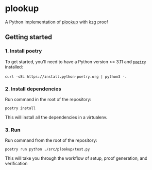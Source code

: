 # plookup

A Python implementation of [plookup](https://eprint.iacr.org/2020/315.pdf) with kzg proof

## Getting started

### 1. Install poetry

To get started, you'll need to have a Python version >= 3.11 and [`poetry`](https://python-poetry.org) installed:

`curl -sSL https://install.python-poetry.org | python3 -`.

### 2. Install dependencies

Run command in the root of the repository:

`poetry install`

This will install all the dependencies in a virtualenv.

### 3. Run

Run command from the root of the repository:

`poetry run python ./src/plookup/test.py`

This will take you through the workflow of setup, proof generation, and verification
